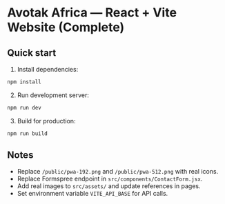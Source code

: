# Avotak Africa — React + Vite Website (Complete)

## Quick start

1. Install dependencies:
```bash
npm install
```

2. Run development server:
```bash
npm run dev
```

3. Build for production:
```bash
npm run build
```

## Notes
- Replace `/public/pwa-192.png` and `/public/pwa-512.png` with real icons.
- Replace Formspree endpoint in `src/components/ContactForm.jsx`.
- Add real images to `src/assets/` and update references in pages.
- Set environment variable `VITE_API_BASE` for API calls.

